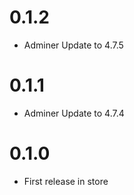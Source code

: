 # 0.1.2

* Adminer Update to 4.7.5

# 0.1.1

* Adminer Update to 4.7.4


# 0.1.0

* First release in store
